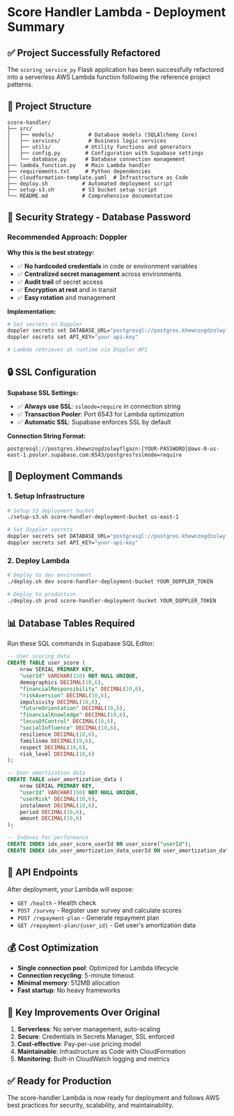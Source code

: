 # Score Handler Lambda - Deployment Summary

## ✅ Project Successfully Refactored

The `scoring_service_py` Flask application has been successfully refactored into a serverless AWS Lambda function following the reference project patterns.

## 📁 Project Structure

```
score-handler/
├── src/
│   ├── models/           # Database models (SQLAlchemy Core)
│   ├── services/         # Business logic services
│   ├── utils/           # Utility functions and generators
│   ├── config.py        # Configuration with Supabase settings
│   └── database.py      # Database connection management
├── lambda_function.py   # Main Lambda handler
├── requirements.txt     # Python dependencies
├── cloudformation-template.yaml  # Infrastructure as Code
├── deploy.sh           # Automated deployment script
├── setup-s3.sh         # S3 bucket setup script
└── README.md           # Comprehensive documentation
```

## 🔐 Security Strategy - Database Password

### Recommended Approach: Doppler

**Why this is the best strategy:**
- ✅ **No hardcoded credentials** in code or environment variables
- ✅ **Centralized secret management** across environments
- ✅ **Audit trail** of secret access
- ✅ **Encryption at rest** and in transit
- ✅ **Easy rotation** and management

**Implementation:**
```bash
# Set secrets in Doppler
doppler secrets set DATABASE_URL="postgresql://postgres.khewnzogdzolwyflgazn:[YOUR-PASSWORD]@aws-0-us-east-1.pooler.supabase.com:6543/postgres"
doppler secrets set API_KEY="your-api-key"

# Lambda retrieves at runtime via Doppler API
```

## 🔒 SSL Configuration

**Supabase SSL Settings:**
- ✅ **Always use SSL**: `sslmode=require` in connection string
- ✅ **Transaction Pooler**: Port 6543 for Lambda optimization
- ✅ **Automatic SSL**: Supabase enforces SSL by default

**Connection String Format:**
```
postgresql://postgres.khewnzogdzolwyflgazn:[YOUR-PASSWORD]@aws-0-us-east-1.pooler.supabase.com:6543/postgres?sslmode=require
```

## 🚀 Deployment Commands

### 1. Setup Infrastructure
```bash
# Setup S3 deployment bucket
./setup-s3.sh score-handler-deployment-bucket us-east-1

# Set Doppler secrets
doppler secrets set DATABASE_URL="postgresql://postgres.khewnzogdzolwyflgazn:[YOUR-PASSWORD]@aws-0-us-east-1.pooler.supabase.com:6543/postgres"
doppler secrets set API_KEY="your-api-key"
```

### 2. Deploy Lambda
```bash
# Deploy to dev environment
./deploy.sh dev score-handler-deployment-bucket YOUR_DOPPLER_TOKEN

# Deploy to production
./deploy.sh prod score-handler-deployment-bucket YOUR_DOPPLER_TOKEN
```

## 📊 Database Tables Required

Run these SQL commands in Supabase SQL Editor:

```sql
-- User scoring data
CREATE TABLE user_score (
    nrow SERIAL PRIMARY KEY,
    "userId" VARCHAR(150) NOT NULL UNIQUE,
    demographics DECIMAL(10,6),
    "financialResponsibility" DECIMAL(10,6),
    "riskAversion" DECIMAL(10,6),
    impulsivity DECIMAL(10,6),
    "futureOrientation" DECIMAL(10,6),
    "financialKnowledge" DECIMAL(10,6),
    "locusOfControl" DECIMAL(10,6),
    "socialInfluence" DECIMAL(10,6),
    resilience DECIMAL(10,6),
    familismo DECIMAL(10,6),
    respect DECIMAL(10,6),
    risk_level DECIMAL(10,6)
);

-- User amortization data
CREATE TABLE user_amortization_data (
    nrow SERIAL PRIMARY KEY,
    "userId" VARCHAR(150) NOT NULL UNIQUE,
    "userRisk" DECIMAL(10,6),
    instalment DECIMAL(10,6),
    period DECIMAL(10,6),
    amount DECIMAL(10,6)
);

-- Indexes for performance
CREATE INDEX idx_user_score_userId ON user_score("userId");
CREATE INDEX idx_user_amortization_data_userId ON user_amortization_data("userId");
```

## 🔗 API Endpoints

After deployment, your Lambda will expose:

- `GET /health` - Health check
- `POST /survey` - Register user survey and calculate scores
- `POST /repayment-plan` - Generate repayment plan
- `GET /repayment-plan/{user_id}` - Get user's amortization data

## 💰 Cost Optimization

- **Single connection pool**: Optimized for Lambda lifecycle
- **Connection recycling**: 5-minute timeout
- **Minimal memory**: 512MB allocation
- **Fast startup**: No heavy frameworks

## 🎯 Key Improvements Over Original

1. **Serverless**: No server management, auto-scaling
2. **Secure**: Credentials in Secrets Manager, SSL enforced
3. **Cost-effective**: Pay-per-use pricing model
4. **Maintainable**: Infrastructure as Code with CloudFormation
5. **Monitoring**: Built-in CloudWatch logging and metrics

## ✅ Ready for Production

The score-handler Lambda is now ready for deployment and follows AWS best practices for security, scalability, and maintainability.